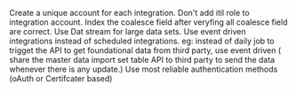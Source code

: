 Create a unique account for each integration.
Don't add itil role to integration account.
Index the coalesce field after veryfing all coalesce field are correct.
Use Dat stream for large data sets.
Use event driven integrations instead of scheduled integrations. eg: instead of daily job to trigget the API to get foundational data from third party, use event driven ( share the master data import set table API to third party to send the data whenever there is any update.)
Use most reliable authentication methods (oAuth or Certifcater based)
